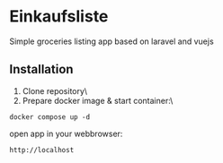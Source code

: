 # Einkaufsliste
Simple groceries listing app based on laravel and vuejs

## Installation
1. Clone repository\
2. Prepare docker image & start container:\
```
docker compose up -d
```
open app in your webbrowser:

```
http://localhost
```
